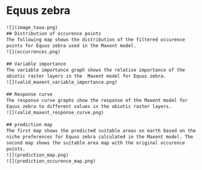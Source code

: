 # Equus zebra 
    ![](image_taxa.png) 
    ## Distribution of occurence points 
    The following map shows the distribution of the filtered occurence points for Equus zebra used in the Maxent model. 
    ![](occurrences.png)
    
    ## Variable importance 
    The variable importance graph shows the relative importance of the abiotic raster layers in the  Maxent model for Equus zebra. 
    ![](valid_maxent_variable_importance.png)
    
    ## Response curve 
    The response curve graphs show the response of the Maxent model for Equus zebra to different values in the abiotic raster layers. 
    ![](valid_maxent_response_curve.png)
    
    ## prediction map 
    The first map shows the predicted suitable areas on earth based on the niche preferences for Equus zebra calculated in the Maxent model. The second map shows the suitable area map with the original occurence points. 
    ![](prediction_map.png)
    ![](prediction_occurence_map.png)
    
